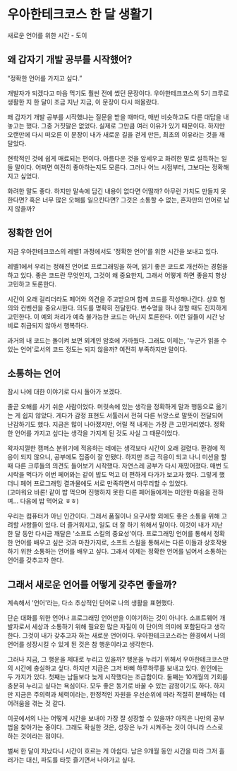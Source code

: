 # 우아한테크코스 한 달 생활기

새로운 언어를 위한 시간 - 도이

## 왜 갑자기 개발 공부를 시작했어?

“정확한 언어를 가지고 싶다.”

 개발자가 되겠다고 마음 먹기도 훨씬 전에 썼던 문장이다. 우아한테크코스의 5기 크루로 생활한 지 한 달이 조금 지난 지금, 이 문장이 다시 떠올랐다.

 왜 갑자기 개발 공부를 시작했냐는 질문을 받을 때마다, 매번 비슷하고도 다른 대답을 내놓고는 했다. 그중 거짓말은 없었다. 실제로 그만큼 여러 이유가 있기 때문이다. 하지만 오랜만에 다시 떠오른 이 문장이 내가 새로운 길을 걷게 만든, 최초의 이유라는 것을 깨달았다.

 현학적인 것에 쉽게 매료되는 편이다. 아름다운 것을 앞세우고 화려한 말로 설득하는 일들 말이다. 어쩌면 여전히 좋아하는지도 모른다. 그러나 어느 시점부터, 그보다는 정확해지고 싶었다.

 화려한 말도 좋다. 하지만 말속에 담긴 내용이 없다면 어떨까? 아무런 가치도 만들지 못한다면? 혹은 너무 많은 오해를 일으킨다면? 그것은 소통할 수 없는, 혼자만의 언어로 남지 않을까?


## 정확한 언어

지금 우아한테크코스의 레벨1 과정에서도 '정확한 언어'를 위한 시간을 보내고 있다.

 레벨1에서 우리는 정해진 언어로 프로그래밍을 하며, 읽기 좋은 코드로 개선하는 경험을 하고 있다. 좋은 코드란 무엇인지, 그것이 왜 중요한지, 그래서 어떻게 하면 좋을지 항상 고민하고 토론한다.

 시간이 오래 걸리더라도 페어와 의견을 주고받으며 함께 코드를 작성해나간다. 상호 협의와 컨벤션을 중요시한다. 의도를 명확히 전달한다. 변수명을 하나 정할 때도 진지하게 고민한다. 이 예외 처리가 예측 불가능한 코드는 아닌지 토론한다. 이런 일들이 시간 낭비로 취급되지 않아서 행복하다.

과거의 내 코드는 돌이켜 보면 외계인 암호에 가까웠다. 그래도 이제는, '누군가 읽을 수 있는 언어'로서의 코드 정도는 되지 않을까? 여전히 부족하지만 말이다.

## 소통하는 언어

 잠시 나에 대한 이야기로 다시 돌아가 보겠다.

 줄곧 오해를 사기 쉬운 사람이었다. 머릿속에 있는 생각을 정확하게 말과 행동으로 옮기는 게 쉽지 않았다. 게다가 감정 표현도 서툴러서 전혀 다른 뉘앙스로 말뜻이 전달되어 난감하기도 했다. 지금은 많이 나아졌지만, 어릴 적 내게는 가장 큰 고민거리였다. 정확한 언어를 가지고 싶다는 생각을 가지게 된 것도 사실 그 때문이었다.

왁자지껄한 캠퍼스 분위기에 적응하는 데에는 생각보다 시간이 오래 걸렸다. 환경에 적응이 되지 않으니, 공부에도 집중이 잘 안됐다. 하지만 조금 적응이 되고 나니 미션을 할 때 다른 크루들의 의견도 들어보기 시작했다. 자연스레 공부가 다시 재밌어졌다. 매번 도시락을 먹다가 이번 페어와는 같이 밥도 먹고 더 편하게 다가가 보고자 했다. 그렇게 했더니 페어 프로그래밍 결과물에도 서로 만족하면서 마무리할 수 있었다.  
(고마워요 바론! 같이 밥 먹으며 진행하지 못한 다른 페어들에게는 미안한 마음을 전하며... 다음에 밥 먹어요 ㅎㅎ)

 우리는 컴퓨터가 아닌 인간이다. 그래서 품질이나 요구사항 외에도 좋은 소통을 위해 고려할 사항들이 있다. 더 즐거워지고, 일도 더 잘 하기 위해서 말이다. 이것이 내가 지난 한 달 동안 다시금 깨달은 '소프트 스킬의 중요성'이다. 프로그래밍 언어를 통해서 정확한 언어를 배우고 싶은 것과 마찬가지로, 소프트 스킬을 통해서는 다른 이들과 상호작용하기 위한 소통하는 언어를 배우고 싶다. 그래서 이제는 정확한 언어를 넘어서 소통하는 언어를 갖추고자 한다.

## 그래서 새로운 언어를 어떻게 갖추면 좋을까?

계속해서 '언어'라는, 다소 추상적인 단어로 나의 생활을 표현했다.

 단순 대화를 위한 언어나 프로그래밍 언어만을 이야기하는 것이 아니다. 소프트웨어 개발자로서 세상과 소통하기 위해 필요한 많은 자질이 이 단어의 의미에 포함된다고 생각한다. 그것이 내가 갖추고자 하는 새로운 언어이다. 우아한테크코스라는 환경에서 나의 언어를 성장시킬 수 있게 된 것은 참 행운이라고 생각한다.

 그러나 지금, 그 행운을 제대로 누리고 있을까? 행운을 누리기 위해서 우아한테크코스만의 시간에 충실하고 싶다. 하지만 지금은 그저 바삐 하루하루를 보내고 있다. 원인에는 두 가지가 있다. 첫째는 남들보다 늦게 시작했다는 조급함이다. 둘째는 10개월의 기회를 충분히 누리고 싶다는 욕심이다. 모두 좋은 동기로 바꿀 수 있는 감정이기도 하다. 하지만 지금은 주의력과 체력이라는, 한정적인 자원을 우선순위에 따라 적절히 분배하는 데 어려움을 겪는 것 같다.

 이곳에서의 나는 어떻게 시간을 보내야 가장 잘 성장할 수 있을까? 아직은 나만의 공부법을 찾아가는 중이다. 그래도 확실한 것은, 성장은 누가 시켜주는 것이 아니라 스스로 하는 것이라는 점이다.

 벌써 한 달이 지났다니 시간이 흐르는 게 아쉽다. 남은 9개월 동안 시간을 따라 그저 흘러가는 대신, 파도를 타듯 즐기면서 나아가고 싶다.